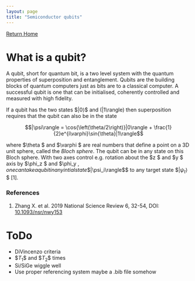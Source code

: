 ```yaml
---
layout: page
title: "Semiconductor qubits"
---
```


[Return Home](https://tylerjwhitts.github.io)  

# What is a qubit?

A qubit, short for quantum bit, is a two level system with the quantum properties of superposition and entanglement.
Qubits are the building blocks of quantum computers just as bits are to a classical computer. A successful qubit is 
one that can be initialised, coherently controlled and measured with high fidelity.  

If a qubit has the two states  \$$\vert 0\rangle$$ and  \(|1\rangle\) then superposition requires that the qubit can also be in the state  

$$|\psi\rangle = \cos{\left(\theta/2\right)}|0\rangle + \frac{1}{2}e^{i\varphi}\sin{\theta}|1\rangle$$  

where  $\theta $ and  $\varphi $ are real numbers that define a point on a 3D unit sphere, called the _Bloch sphere_. The qubit can be in any state on this Bloch sphere. With two axes control e.g. rotation about the  $z $ and  $y $ axis by  $\phi_z $ and  $\phi_y $, one can take a qubit in any intial state \$$|\psi_i\rangle$$ to any target state  \$$|\psi_t\rangle$$ [1].  

### References  
1. Zhang X. et al. 2019 National Science Review 6, 32-54, DOI: [10.1093/nsr/nwy153](https://doi.org/10.1093/nsr/nwy153)

# ToDo  

- DiVincenzo criteria
- \$$T_1$$ and \$$T_2$$ times
- Si/SiGe wiggle well
- Use proper referencing system maybe a .bib file somehow
